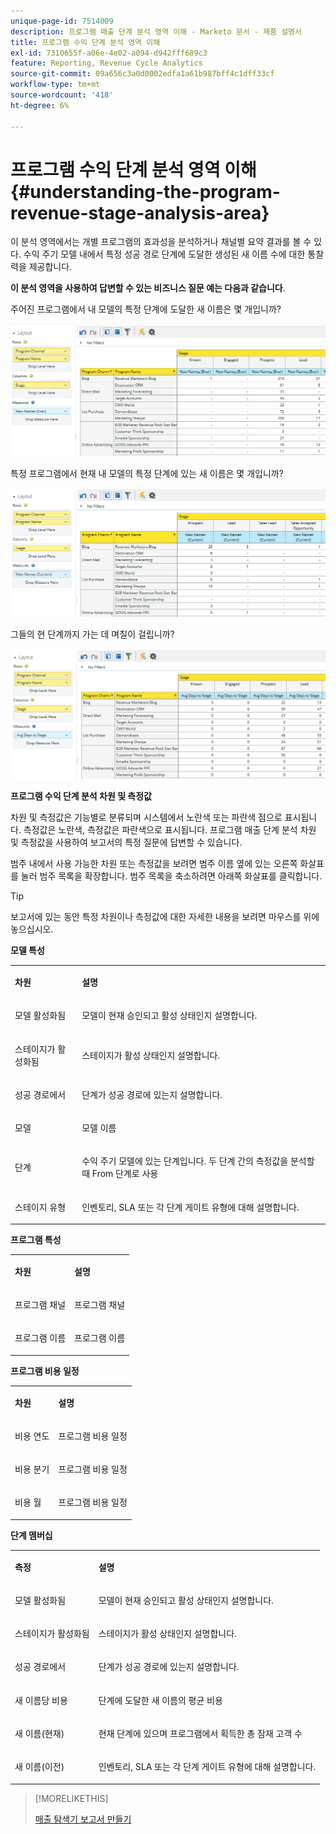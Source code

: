 ```yaml
---
unique-page-id: 7514009
description: 프로그램 매출 단계 분석 영역 이해 - Marketo 문서 - 제품 설명서
title: 프로그램 수익 단계 분석 영역 이해
exl-id: 7310655f-a06e-4e02-a094-d942fff689c3
feature: Reporting, Revenue Cycle Analytics
source-git-commit: 09a656c3a0d0002edfa1a61b987bff4c1dff33cf
workflow-type: tm+mt
source-wordcount: '418'
ht-degree: 6%

---
```


# 프로그램 수익 단계 분석 영역 이해 {#understanding-the-program-revenue-stage-analysis-area}

이 분석 영역에서는 개별 프로그램의 효과성을 분석하거나 채널별 요약 결과를 볼 수 있다. 수익 주기 모델 내에서 특정 성공 경로 단계에 도달한 생성된 새 이름 수에 대한 통찰력을 제공합니다.

**이 분석 영역을 사용하여 답변할 수 있는 비즈니스 질문 예는 다음과 같습니다**.

주어진 프로그램에서 내 모델의 특정 단계에 도달한 새 이름은 몇 개입니까?

![](assets/one-3.png)

특정 프로그램에서 현재 내 모델의 특정 단계에 있는 새 이름은 몇 개입니까?

![](assets/two-3.png)

그들의 현 단계까지 가는 데 며칠이 걸립니까?

![](assets/three-3.png)

**프로그램 수익 단계 분석 차원 및 측정값**

차원 및 측정값은 기능별로 분류되며 시스템에서 노란색 또는 파란색 점으로 표시됩니다. 측정값은 노란색, 측정값은 파란색으로 표시됩니다. 프로그램 매출 단계 분석 차원 및 측정값을 사용하여 보고서의 특정 질문에 답변할 수 있습니다.

범주 내에서 사용 가능한 차원 또는 측정값을 보려면 범주 이름 옆에 있는 오른쪽 화살표를 눌러 범주 목록을 확장합니다. 범주 목록을 축소하려면 아래쪽 화살표를 클릭합니다.

>[!TIP]
>
>보고서에 있는 동안 특정 차원이나 측정값에 대한 자세한 내용을 보려면 마우스를 위에 놓으십시오.

**모델 특성**

<table>
 <tbody>
  <tr>
   <td colspan="1" rowspan="1"><strong>차원</strong></td>
   <td colspan="1" rowspan="1"><p><strong>설명</strong></p></td>
  </tr>
  <tr>
   <td colspan="1" rowspan="1"><p>모델 활성화됨</p></td>
   <td colspan="1" rowspan="1"><p>모델이 현재 승인되고 활성 상태인지 설명합니다.</p></td>
  </tr>
  <tr>
   <td colspan="1" rowspan="1"><p>스테이지가 활성화됨</p></td>
   <td colspan="1" rowspan="1"><p>스테이지가 활성 상태인지 설명합니다.</p></td>
  </tr>
  <tr>
   <td colspan="1" rowspan="1"><p>성공 경로에서</p></td>
   <td colspan="1" rowspan="1"><p>단계가 성공 경로에 있는지 설명합니다.</p></td>
  </tr>
  <tr>
   <td colspan="1" rowspan="1"><p>모델</p></td>
   <td colspan="1" rowspan="1"><p>모델 이름</p></td>
  </tr>
  <tr>
   <td colspan="1" rowspan="1"><p>단계</p></td>
   <td colspan="1" rowspan="1"><p>수익 주기 모델에 있는 단계입니다. 두 단계 간의 측정값을 분석할 때 From 단계로 사용</p></td>
  </tr>
  <tr>
   <td colspan="1" rowspan="1"><p>스테이지 유형</p></td>
   <td colspan="1" rowspan="1"><p>인벤토리, SLA 또는 각 단계 게이트 유형에 대해 설명합니다.</p></td>
  </tr>
 </tbody>
</table>

**프로그램 특성**

<table>
 <tbody>
  <tr>
   <td colspan="1" rowspan="1"><p><strong>차원</strong></p></td>
   <td colspan="1" rowspan="1"><p><strong>설명</strong></p></td>
  </tr>
  <tr>
   <td colspan="1" rowspan="1"><p>프로그램 채널</p></td>
   <td colspan="1" rowspan="1"><p>프로그램 채널</p></td>
  </tr>
  <tr>
   <td colspan="1" rowspan="1"><p>프로그램 이름</p></td>
   <td colspan="1" rowspan="1"><p>프로그램 이름</p></td>
  </tr>
 </tbody>
</table>

**프로그램 비용 일정**

<table>
 <tbody>
  <tr>
   <td colspan="1" rowspan="1"><p><strong>차원</strong></p></td>
   <td colspan="1" rowspan="1"><p><strong>설명</strong></p></td>
  </tr>
  <tr>
   <td colspan="1" rowspan="1"><p>비용 연도</p></td>
   <td colspan="1" rowspan="1"><p>프로그램 비용 일정</p></td>
  </tr>
  <tr>
   <td colspan="1" rowspan="1"><p>비용 분기</p></td>
   <td colspan="1" rowspan="1"><p>프로그램 비용 일정</p></td>
  </tr>
  <tr>
   <td colspan="1" rowspan="1"><p>비용 월</p></td>
   <td colspan="1" rowspan="1"><p>프로그램 비용 일정</p></td>
  </tr>
 </tbody>
</table>

**단계 멤버십**

<table>
 <tbody>
  <tr>
   <td colspan="1" rowspan="1"><p><strong>측정</strong></p></td>
   <td colspan="1" rowspan="1"><p><strong>설명</strong></p></td>
  </tr>
  <tr>
   <td colspan="1" rowspan="1"><p>모델 활성화됨</p></td>
   <td colspan="1" rowspan="1"><p>모델이 현재 승인되고 활성 상태인지 설명합니다.</p></td>
  </tr>
  <tr>
   <td colspan="1" rowspan="1"><p>스테이지가 활성화됨</p></td>
   <td colspan="1" rowspan="1"><p>스테이지가 활성 상태인지 설명합니다.</p></td>
  </tr>
  <tr>
   <td colspan="1" rowspan="1"><p>성공 경로에서</p></td>
   <td colspan="1" rowspan="1"><p>단계가 성공 경로에 있는지 설명합니다.</p></td>
  </tr>
  <tr>
   <td colspan="1" rowspan="1"><p>새 이름당 비용</p></td>
   <td colspan="1" rowspan="1"><p>단계에 도달한 새 이름의 평균 비용</p></td>
  </tr>
  <tr>
   <td colspan="1" rowspan="1"><p>새 이름(현재)</p></td>
   <td colspan="1" rowspan="1"><p>현재 단계에 있으며 프로그램에서 획득한 총 잠재 고객 수</p></td>
  </tr>
  <tr>
   <td colspan="1" rowspan="1"><p>새 이름(이전)</p></td>
   <td colspan="1" rowspan="1"><p>인벤토리, SLA 또는 각 단계 게이트 유형에 대해 설명합니다.</p></td>
  </tr>
 </tbody>
</table>

>[!MORELIKETHIS]
>
>[매출 탐색기 보고서 만들기](/help/marketo/product-docs/reporting/revenue-cycle-analytics/revenue-explorer/create-a-revenue-explorer-report.md)

